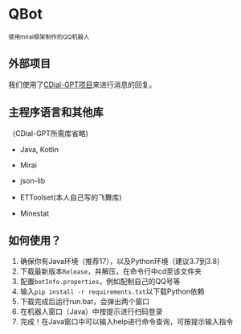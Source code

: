 # QBot

<small>使用mirai框架制作的QQ机器人</small>

## 外部项目

我们使用了[CDial-GPT项目](https://github.com/thu-coai/CDial-GPT)来进行消息的回复。

## 主程序语言和其他库

（CDial-GPT所需库省略)

* Java, Kotlin

* Mirai
* json-lib
* ETToolset(本人自己写的飞舞库)
* Minestat

## 如何使用？

1. 确保你有Java环境（推荐17），以及Python环境（建议3.7到3.8）
2. 下载最新版本`Release`，并解压，在命令行中cd至该文件夹
3. 配置`botInfo.properties`，例如配制自己的QQ号等
4. 输入`pip install -r requirements.txt`以下载Python依赖
5. 下载完成后运行run.bat，会弹出两个窗口
6. 在机器人窗口（Java）中按提示进行扫码登录
7. 完成！在Java窗口中可以输入help进行命令查询，可按提示输入指令
